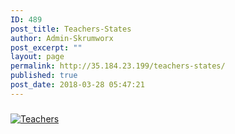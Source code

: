 ```yaml
---
ID: 489
post_title: Teachers-States
author: Admin-Skrumworx
post_excerpt: ""
layout: page
permalink: http://35.184.23.199/teachers-states/
published: true
post_date: 2018-03-28 05:47:21
---
```

<!DOCTYPE html>
<html>
<head>
<title>Trend of employment of Teachers in Australian States over time</title>
</head>
<body>
<h5></h5>
<div class='tableauPlaceholder' id='viz1522201331120' style='position: relative'><noscript><a href='#'><img alt='Teachers ' src='https:&#47;&#47;public.tableau.com&#47;static&#47;images&#47;Te&#47;TeachersBook&#47;Story1&#47;1_rss.png' style='border: none' /></a></noscript><object class='tableauViz'  style='display:none;'><param name='host_url' value='https%3A%2F%2Fpublic.tableau.com%2F' /> <param name='embed_code_version' value='3' /> <param name='site_root' value='' /><param name='name' value='TeachersBook&#47;Story1' /><param name='tabs' value='no' /><param name='toolbar' value='yes' /><param name='static_image' value='https:&#47;&#47;public.tableau.com&#47;static&#47;images&#47;Te&#47;TeachersBook&#47;Story1&#47;1.png' /> <param name='animate_transition' value='yes' /><param name='display_static_image' value='yes' /><param name='display_spinner' value='yes' /><param name='display_overlay' value='yes' /><param name='display_count' value='yes' /><param name='filter' value='publish=yes' /></object></div>                <script type='text/javascript'>                    var divElement = document.getElementById('viz1522201331120');                    var vizElement = divElement.getElementsByTagName('object')[0];                    vizElement.style.width='800px';vizElement.style.height='627px';                    var scriptElement = document.createElement('script');                    scriptElement.src = 'https://public.tableau.com/javascripts/api/viz_v1.js';                    vizElement.parentNode.insertBefore(scriptElement, vizElement);                </script>




</body>
	</html>
